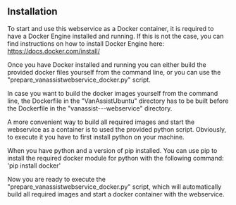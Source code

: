 
## Installation

To start and use this webservice as a Docker container, it is required to have a Docker Engine installed and running.
If this is not the case, you can find instructions on how to install Docker Engine here: https://docs.docker.com/install/

Once you have Docker installed and running you can either build the provided docker files yourself from the command line, or you can use the "prepare_vanassistwebservice_docker.py" script.

In case you want to build the docker images yourself from the command line, the Dockerfile in the "VanAssistUbuntu" directory has to be built
before the Dockerfile in the "vanassist---webservice" directory.

A more convenient way to build all required images and start the webservice as a container is to used the provided python script.
Obviously, to execute it you have to first install python on your machine.

When you have python and a version of pip installed. You can use pip to install the required docker module for python with the following command:
    'pip install docker'

Now you are ready to execute the "prepare_vanassistwebservice_docker.py" script, which will automatically build all required images and start a docker container with the
webservice.
